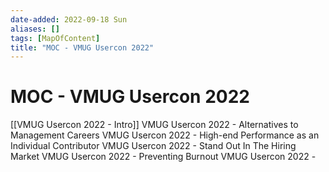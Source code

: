 ```yaml
---
date-added: 2022-09-18 Sun
aliases: []
tags: [MapOfContent]
title: "MOC - VMUG Usercon 2022"
---
```


# MOC - VMUG Usercon 2022

 [[VMUG Usercon 2022 - Intro]]
 VMUG Usercon 2022 - Alternatives to Management Careers
 VMUG Usercon 2022 - High-end Performance as an Individual Contributor
 VMUG Usercon 2022 - Stand Out In The Hiring Market
 VMUG Usercon 2022 - Preventing Burnout
 VMUG Usercon 2022 - 